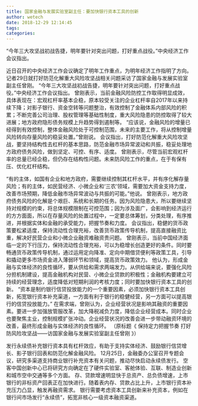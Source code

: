 ```yaml
---
title: 国家金融与发展实验室副主任：要加快银行资本工具的创新
author: wetech
date: 2018-12-29 12:14:45
tags: 
categories: 
---
```

“今年三大攻坚战初战告捷，明年要针对突出问题，打好重点战役。”中央经济工作会议指出。
<!-- more -->
近日召开的中央经济工作会议确定了明年工作重点，为明年经济工作指明了方向。记者29日就打好防范化解重大风险攻坚战相关问题采访了国家金融与发展实验室副主任曾刚。
“今年三大攻坚战初战告捷，明年要针对突出问题，打好重点战役。”中央经济工作会议指出。
曾刚表示，当前金融风险防控工作取得明显成效，具体表现在：宏观杠杆率基本企稳，原本较受关注的企业杠杆率自2017年以来持续下降；对影子银行、资金空转等问题整治，有效控制了金融体系内部风险的积累；不断完善公司治理、股权管理等基础性制度，重大风险隐患的防控取得了较大进展；地方政府隐形债务规模上升趋势得到遏制等。
“应该说，金融风险的增量已经得到有效控制，整体金融风险处于可控制范围，未来的主要工作，将从控制增量风险转向存量风险的稳妥处置。”曾刚说。
会议指出，打好防范化解重大风险攻坚战，要坚持结构性去杠杆的基本思路，防范金融市场异常波动和共振，稳妥处理地方政府债务风险，做到坚定、可控、有序、适度。
曾刚表示，尽管当前宏观杠杆率的总量已经企稳，但仍存在结构性问题。未来防风险工作的重点，在于有保有压、优化杠杆结构。
“有的主体，如国有企业和地方政府，需要继续控制其杠杆水平，并有序化解存量风险；有的主体，如民营经济、小微企业和‘三农’领域，需要加大资金支持力度，改善市场预期，降低金融市场异常波动与共振的可能。”他说。
曾刚表示，地方政府债务风险的化解是个艰巨、系统和长期的任务。因为风险隐患大，所以要继续坚持对规模的约束，将总体规模限制在可控范围；因为涉及面广，会影响到经济运行的方方面面，所以在存量风险的处置过程中，一定要总体筹划，分类处理，有序推进，并根据实体和金融的承受能力，把握节奏和力度。
会议指出，稳健的货币政策要松紧适度，保持流动性合理充裕，改善货币政策传导机制，提高直接融资比重，解决好民营企业和小微企业融资难融资贵问题。
曾刚表示，当前中国经济面临一定的下行压力，保持流动性合理充裕，可以为稳增长创造更好的条件。同时要畅通货币政策传导机制，通过运用定向降准、定向中期借贷便利等政策工具，引导和撬动更多市场资金进入薄弱环节和领域，提高货币政策效力。
他认为，形成金融与实体经济的良性循环，要从供给和需求两端发力。从供给端来说，要强化风险分担机制建设，提高金融机构对民营、小微企业贷款的积极性；金融机构要建立可持续的经营理念，适度降低对短期利润的考核力度；同时要加快银行资本工具的创新。
“资本是制约银行信贷投放能力的一个重要因素，必须加快银行资本工具创新，拓宽银行资本补充渠道，一方面有利于银行的稳健经营，另一方面可以提高银行的信贷投放能力。”
在需求端，曾刚认为，企业经营状况是影响其融资的重要因素。要进一步加强放管服改革，加大降税减负力度，降低企业经营成本。同时企业也要聚焦主业，控制规模扩张冲动。企业经营状况的改善会进一步带动融资环境的改善，最终形成金融与实体经济的良性循环。
（原标题《 保持定力把握节奏 打好防风险攻坚战——访国家金融与发展实验室副主任曾刚 》）
 
 
发行永续债补充银行资本具有杠杆效应，有助于支持实体经济、鼓励银行信贷增长、影子银行回表和防范化解金融风险。
12月25日，金融委办公室召开专题会议，研究多渠道支持商业银行补充资本有关问题，推动尽快启动永续债发行。
空客中国创新中心已将研究方向确定在了硬件实验室、客舱体验、互联、制造业创新和城市空中交通等多个方面。
存、贷款增速明显快于总资产、总负债增速，上市银行的非标资产回表正在加快进行。随着表内存、贷款占比上升，上市银行资本补充压力凸显，触发再融资需求。
银行需要考虑资本工具创新来补充资本，例如在银行间市场发行“永续债”，拓宽非核心一级资本融资渠道。
